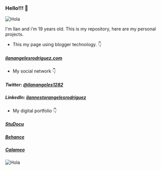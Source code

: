 ### Hello!!! 👋

![Hola](https://media.giphy.com/media/du3J3cXyzhj75IOgvA/giphy.gif) 

I'm Ilan and i'm 19 years old.
This is my repository, here are my personal projects.
- This my page using blogger technology. 👇
#####       [ilanangelesrodriguez.com](https://ilanangelesrodriguez.blogspot.com/)
- My social network 👇
#####       Twitter: [@ilanangeles1282](https://twitter.com/ilanangeles1282)
#####       LinkedIn: [ilannestorangelesrodriguez](https://www.linkedin.com/in/ilannestorangelesrodriguez/)
- My digital portfolio 👇
#####       [StuDocu](https://www.studocu.com/pe/user/11351365?origin=user-menu)
#####       [Behance](https://www.behance.net/ilanangeles)
#####       [Calameo](https://www.calameo.com/subscriptions/7024462)

![Hola](https://media.giphy.com/media/fW5nKIZV763BnkpWeC/giphy.gif)
